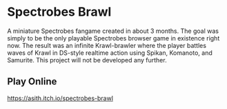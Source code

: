 # Spectrobes Brawl
A miniature Spectrobes fangame created in about 3 months. The goal was simply to be the only playable Spectrobes browser game in existence right now. The result was an infinite Krawl-brawler where the player battles waves of Krawl in DS-style realtime action using Spikan, Komanoto, and Samurite.
This project will not be developed any further.

## Play Online
https://asith.itch.io/spectrobes-brawl
